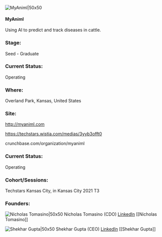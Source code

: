 

![MyAniml|50x50](https://apimg.techstars.com/connect/images/image_files/6123dc918bc82c3314ab2b8b/original/Myaniml_logo3.jpg)

#### MyAniml
Using AI to predict and track diseases in cattle.

### Stage: 
Seed - Graduate 

### Current Status: 
Operating

### Where:
Overland Park, Kansas, United States

### Site:
http://myaniml.com

https://techstars.wistia.com/medias/3yyb3offt0

crunchbase.com/organization/myaniml

### Current Status: 
Operating

### Cohort/Sessions: 
Techstars Kansas City, in Kansas City 2021 T3

### Founders: 

![Nicholas Tomasino|50x50](https://www.f6s.com/images/profile-placeholder-user.jpg) Nicholas Tomasino (CDO) [LinkedIn](https://linkedin.com/in/nicholas-tomasino-47b02622) [[Nicholas Tomasino]]

![Shekhar Gupta|50x50](https://apimg.techstars.com/connect/images/image_files/60ae7867e108d5000805bb46/original/Shekhar_Gupta.jpg) Shekhar Gupta (CEO) [LinkedIn](https://linkedin.com/in/shekharguptaprofile) [[Shekhar Gupta]]


